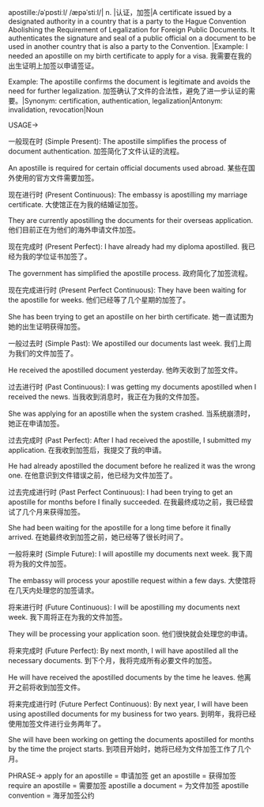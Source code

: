 apostille:/əˈpɒstiːl/ /æpəˈstiːl/| n. |认证，加签|A certificate issued by a designated authority in a country that is a party to the Hague Convention Abolishing the Requirement of Legalization for Foreign Public Documents. It authenticates the signature and seal of a public official on a document to be used in another country that is also a party to the Convention. |Example: I needed an apostille on my birth certificate to apply for a visa.  我需要在我的出生证明上加签以申请签证。

Example:  The apostille confirms the document is legitimate and avoids the need for further legalization.  加签确认了文件的合法性，避免了进一步认证的需要。|Synonym: certification, authentication, legalization|Antonym: invalidation, revocation|Noun


USAGE->

一般现在时 (Simple Present):
The apostille simplifies the process of document authentication.  加签简化了文件认证的流程。

An apostille is required for certain official documents used abroad.  某些在国外使用的官方文件需要加签。


现在进行时 (Present Continuous):
The embassy is apostilling my marriage certificate.  大使馆正在为我的结婚证加签。

They are currently apostilling the documents for their overseas application.  他们目前正在为他们的海外申请文件加签。


现在完成时 (Present Perfect):
I have already had my diploma apostilled.  我已经为我的学位证书加签了。

The government has simplified the apostille process.  政府简化了加签流程。


现在完成进行时 (Present Perfect Continuous):
They have been waiting for the apostille for weeks.  他们已经等了几个星期的加签了。

She has been trying to get an apostille on her birth certificate. 她一直试图为她的出生证明获得加签。


一般过去时 (Simple Past):
We apostilled our documents last week.  我们上周为我们的文件加签了。

He received the apostilled document yesterday. 他昨天收到了加签文件。


过去进行时 (Past Continuous):
I was getting my documents apostilled when I received the news.  当我收到消息时，我正在为我的文件加签。

She was applying for an apostille when the system crashed. 当系统崩溃时，她正在申请加签。


过去完成时 (Past Perfect):
After I had received the apostille, I submitted my application.  在我收到加签后，我提交了我的申请。

He had already apostilled the document before he realized it was the wrong one. 在他意识到文件错误之前，他已经为文件加签了。


过去完成进行时 (Past Perfect Continuous):
I had been trying to get an apostille for months before I finally succeeded.  在我最终成功之前，我已经尝试了几个月来获得加签。

She had been waiting for the apostille for a long time before it finally arrived.  在她最终收到加签之前，她已经等了很长时间了。


一般将来时 (Simple Future):
I will apostille my documents next week.  我下周将为我的文件加签。

The embassy will process your apostille request within a few days.  大使馆将在几天内处理您的加签请求。


将来进行时 (Future Continuous):
I will be apostilling my documents next week.  我下周将正在为我的文件加签。

They will be processing your application soon. 他们很快就会处理您的申请。


将来完成时 (Future Perfect):
By next month, I will have apostilled all the necessary documents.  到下个月，我将完成所有必要文件的加签。

He will have received the apostilled documents by the time he leaves. 他离开之前将收到加签文件。


将来完成进行时 (Future Perfect Continuous):
By next year, I will have been using apostilled documents for my business for two years. 到明年，我将已经使用加签文件进行业务两年了。

She will have been working on getting the documents apostilled for months by the time the project starts. 到项目开始时，她将已经为文件加签工作了几个月。


PHRASE->
apply for an apostille = 申请加签
get an apostille = 获得加签
require an apostille = 需要加签
apostille a document = 为文件加签
apostille convention = 海牙加签公约

